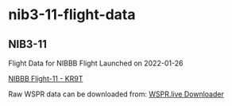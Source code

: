 # nib3-11-flight-data

## NIB3-11

Flight Data for NIBBB Flight Launched on 2022-01-26

[NIBBB Flight-11 - KR9T](https://nibbb.org/2022/01/23/11th-launch-january-26th-2022/)

Raw WSPR data can be downloaded from: [WSPR.live Downloader](https://wspr.live/wspr_downloader.php)
